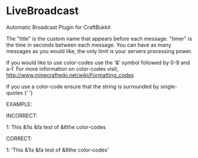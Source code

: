 LiveBroadcast
=============

Automatic Broadcast Plugin for CraftBukkit

The "title" is the custom name that appears before each message.
"timer" is the time in seconds between each message.
You can have as many messages as you would like, the only limit is your servers processing power.

If you would like to use color-codes use the '&' symbol followed by 0-9 and a-f. For more information on 
color-codes visit, http://www.minecraftwiki.net/wiki/Formatting_codes

If you use a color-code ensure that the string is surrounded by single-quotes (' ')

EXAMPLE:

INCORRECT:

1: This &1is &fa test of &6the color-codes

CORRECT:

1: 'This &1is &fa test of &6the color-codes'
